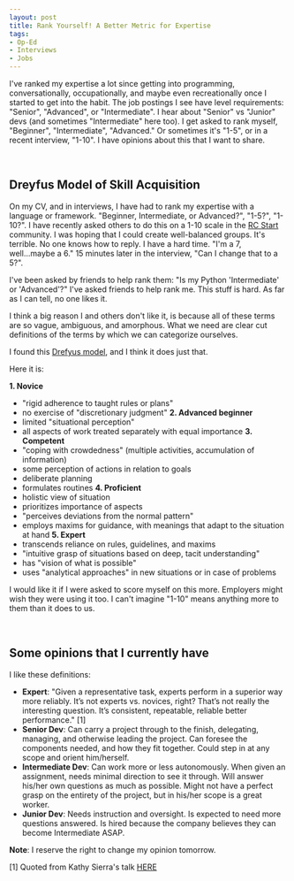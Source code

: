 ```yaml
---
layout: post
title: Rank Yourself! A Better Metric for Expertise
tags:
- Op-Ed
- Interviews
- Jobs
---
```


I've ranked my expertise a lot since getting into programming, conversationally, occupationally, and maybe even recreationally once I started to get into the habit. The job postings I see have level requirements: "Senior", "Advanced", or "Intermediate". I hear about "Senior" vs "Junior" devs (and sometimes "Intermediate" here too). I get asked to rank myself, "Beginner", "Intermediate", "Advanced." Or sometimes it's "1-5", or in a recent interview, "1-10". I have opinions about this that I want to share.


<br/>

## Dreyfus Model of Skill Acquisition

On my CV, and in interviews, I have had to rank my expertise with a language or framework. "Beginner, Intermediate, or Advanced?", "1-5?", "1-10?". I have recently asked others to do this on a 1-10 scale in the [RC Start](https://www.recurse.com/blog/99-free-one-on-one-mentorship-for-new-programmers) community. I was hoping that I could create well-balanced groups. It's terrible. No one knows how to reply. I have a hard time. "I'm a 7, well...maybe a 6." 15 minutes later in the interview, "Can I change that to a 5?".

I've been asked by friends to help rank them: "Is my Python 'Intermediate' or 'Advanced'?" I've asked friends to help rank me. This stuff is hard. As far as I can tell, no one likes it.

I think a big reason I and others don't like it, is because all of these terms are so vague, ambiguous, and amorphous. What we need are clear cut definitions of the terms by which we can categorize ourselves.

I found this [Drefyus model](https://en.wikipedia.org/wiki/Dreyfus_model_of_skill_acquisition), and I think it does just that.

Here it is:

**1. Novice**
- "rigid adherence to taught rules or plans"
- no exercise of "discretionary judgment"
**2. Advanced beginner**
- limited "situational perception"
- all aspects of work treated separately with equal importance
**3. Competent**
- "coping with crowdedness" (multiple activities, accumulation of information)
- some perception of actions in relation to goals
- deliberate planning
- formulates routines
**4. Proficient**
- holistic view of situation
- prioritizes importance of aspects
- "perceives deviations from the normal pattern"
- employs maxims for guidance, with meanings that adapt to the situation at hand
**5. Expert**
- transcends reliance on rules, guidelines, and maxims
- "intuitive grasp of situations based on deep, tacit understanding"
- has "vision of what is possible"
- uses "analytical approaches" in new situations or in case of problems

I would like it if I were asked to score myself on this more. Employers might wish they were using it too. I can't imagine "1-10" means anything more to them than it does to us.


<br/>

## Some opinions that I currently have

I like these definitions:

- **Expert**: "Given a representative task, experts perform in a superior way more reliably.  It’s not experts vs. novices, right? That’s not really the interesting question. It’s consistent, repeatable, reliable better performance." [1]
- **Senior Dev**: Can carry a project through to the finish, delegating, managing, and otherwise leading the project. Can foresee the components needed, and how they fit together. Could step in at any scope and orient him/herself.
- **Intermediate Dev**: Can work more or less autonomously. When given an assignment, needs minimal direction to see it through. Will answer his/her own questions as much as possible. Might not have a perfect grasp on the entirety of the project, but in his/her scope is a great worker.
- **Junior Dev**: Needs instruction and oversight. Is expected to need more questions answered. Is hired because the company believes they can become Intermediate ASAP.


**Note**: I reserve the right to change my opinion tomorrow.

[1] Quoted from Kathy Sierra's talk [HERE](http://businessofsoftware.org/2013/02/kathy-sierra-building-the-minimum-badass-user-business-of-software-a-masterclass-in-thinking-about-software-product-development/)
